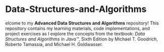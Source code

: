 # Data-Structures-and-Algorithms
elcome to my **Advanced Data Structures and Algorithms** repository! This repository contains my learning materials, code implementations, and project exercises as I explore the concepts from the textbook:   *Data Structures and Algorithms in Java™*, Sixth Edition by Michael T. Goodrich, Roberto Tamassia, and Michael H. Goldwasser.
